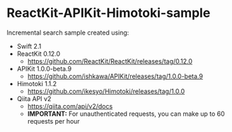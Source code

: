 # ReactKit-APIKit-Himotoki-sample
Incremental search sample created using:

- Swift 2.1
- ReactKit 0.12.0
  - https://github.com/ReactKit/ReactKit/releases/tag/0.12.0
- APIKit 1.0.0-beta.9
  - https://github.com/ishkawa/APIKit/releases/tag/1.0.0-beta.9
- Himotoki 1.1.2
  - https://github.com/ikesyo/Himotoki/releases/tag/1.0.0
- Qiita API v2
  - https://qiita.com/api/v2/docs
  - **IMPORTANT:** For unauthenticated requests, you can make up to 60 requests per hour
